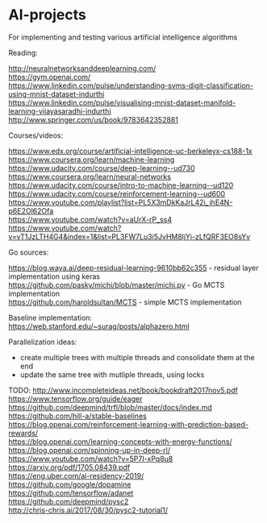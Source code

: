 # AI-projects
For implementing and testing various artificial intelligence algorithms

Reading:

http://neuralnetworksanddeeplearning.com/  
https://gym.openai.com/  
https://www.linkedin.com/pulse/understanding-svms-digit-classification-using-mnist-dataset-indurthi  
https://www.linkedin.com/pulse/visualising-mnist-dataset-manifold-learning-vijayasaradhi-indurthi  
http://www.springer.com/us/book/9783642352881  

Courses/videos:

https://www.edx.org/course/artificial-intelligence-uc-berkeleyx-cs188-1x  
https://www.coursera.org/learn/machine-learning  
https://www.udacity.com/course/deep-learning--ud730  
https://www.coursera.org/learn/neural-networks  
https://www.udacity.com/course/intro-to-machine-learning--ud120  
https://www.udacity.com/course/reinforcement-learning--ud600  
https://www.youtube.com/playlist?list=PL5X3mDkKaJrL42i_jhE4N-p6E2Ol62Ofa  
https://www.youtube.com/watch?v=aUrX-rP_ss4  
https://www.youtube.com/watch?v=vT1JzLTH4G4&index=1&list=PL3FW7Lu3i5JvHM8ljYj-zLfQRF3EO8sYv  

Go sources:

https://blog.waya.ai/deep-residual-learning-9610bb62c355 - residual layer implementation using keras  
https://github.com/pasky/michi/blob/master/michi.py - Go MCTS implementation  
https://github.com/haroldsultan/MCTS - simple MCTS implementation

Baseline implementation:  
https://web.stanford.edu/~surag/posts/alphazero.html

Parallelization ideas: 
- create multiple trees with multiple threads and consolidate them at the end
- update the same tree with mutliple threads, using locks

TODO:
http://www.incompleteideas.net/book/bookdraft2017nov5.pdf  
https://www.tensorflow.org/guide/eager  
https://github.com/deepmind/trfl/blob/master/docs/index.md  
https://github.com/hill-a/stable-baselines  
https://blog.openai.com/reinforcement-learning-with-prediction-based-rewards/  
https://blog.openai.com/learning-concepts-with-energy-functions/  
https://blog.openai.com/spinning-up-in-deep-rl/  
https://www.youtube.com/watch?v=5P7I-xPq8u8  
https://arxiv.org/pdf/1705.08439.pdf  
https://eng.uber.com/ai-residency-2019/  
https://github.com/google/dopamine  
https://github.com/tensorflow/adanet  
https://github.com/deepmind/pysc2  
http://chris-chris.ai/2017/08/30/pysc2-tutorial1/  
